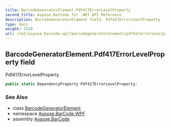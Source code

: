```yaml
---
title: BarcodeGeneratorElement.Pdf417ErrorLevelProperty
second_title: Aspose.BarCode for .NET API Reference
description: BarcodeGeneratorElement field. Pdf417ErrorLevelProperty
type: docs
weight: 2520
url: /net/aspose.barcode.wpf/barcodegeneratorelement/pdf417errorlevelproperty/
---
```

## BarcodeGeneratorElement.Pdf417ErrorLevelProperty field

Pdf417ErrorLevelProperty

```csharp
public static DependencyProperty Pdf417ErrorLevelProperty;
```

### See Also

* class [BarcodeGeneratorElement](../)
* namespace [Aspose.BarCode.WPF](../../../aspose.barcode.wpf/)
* assembly [Aspose.BarCode](../../../)


